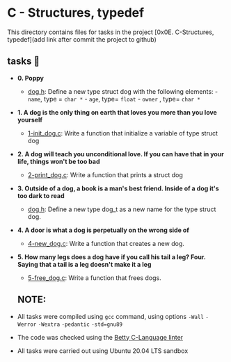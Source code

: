 # C - Structures, typedef

This directory contains files for tasks in the project [0x0E. C-Structures, typedef](add link after commit the project to github)

## tasks :page_with_curl:

* **0. Poppy**
  * [dog.h](_link_): Define a new type struct dog with the following elements:
	       - `name`, type = `char *`
	       - `age`, type= `float`
	       - `owner` , type= `char *`

* **1. A dog is the only thing on earth that loves you more than you love yourself**
  * [1-init_dog.c](_link_): Write a function that initialize a variable of type struct dog

* **2. A dog will teach you unconditional love. If you can have that in your life, things won't be too bad**

  * [2-print_dog.c](_link_): Write a function that prints a struct dog

* **3. Outside of a dog, a book is a man's best friend. Inside of a dog it's too dark to read**
  * [dog.h](_link_): Define a new type dog_t as a new name for the type struct dog.

* **4. A door is what a dog is perpetually on the wrong side of**
  * [4-new_dog.c](_link_): Write a function that creates a new dog.

* **5. How many legs does a dog have if you call his tail a leg? Four. Saying that a tail is a leg doesn't make it a leg**
  * [5-free_dog.c](_link_): Write a function that frees dogs.

  ## NOTE:
* All tasks were compiled using `gcc` command, using options `-Wall` `-Werror` `-Wextra` `-pedantic` `-std=gnu89`
* The code was checked using the [Betty C-Language linter](https://github.com/holbertonschool/Betty/wiki)
* All tasks were carried out using Ubuntu 20.04 LTS sandbox
